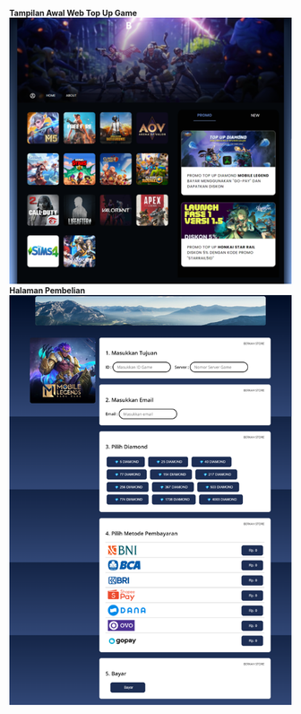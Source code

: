 <b>Tampilan Awal Web Top Up Game<b>
![alt text](https://github.com/alannn1/web-topupgame/blob/main/Top-Up%20Game%20Online.png?raw=true)
Halaman Pembelian
![alt text](https://github.com/alannn1/web-topupgame/blob/main/Document.png?raw=true)
